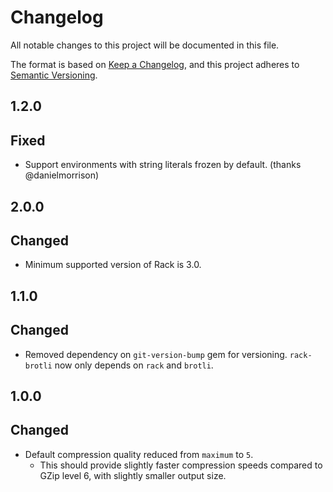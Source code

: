 # Changelog
All notable changes to this project will be documented in this file.

The format is based on [Keep a Changelog](https://keepachangelog.com/en/1.0.0/),
and this project adheres to [Semantic Versioning](https://semver.org/spec/v2.0.0.html).

## 1.2.0
## Fixed
- Support environments with string literals frozen by default. (thanks @danielmorrison)

## 2.0.0
## Changed
- Minimum supported version of Rack is 3.0.

## 1.1.0
## Changed
- Removed dependency on `git-version-bump` gem for versioning. `rack-brotli` now only depends on `rack` and `brotli`.

## 1.0.0
## Changed
- Default compression quality reduced from `maximum` to `5`.
  - This should provide slightly faster compression speeds compared to GZip level 6, with slightly smaller output size.


